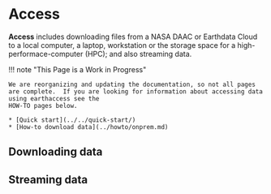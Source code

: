 # Access

**Access** includes downloading files from a NASA DAAC or Earthdata Cloud to a local computer, a laptop, workstation or the storage space for a high-performace-computer (HPC); and also streaming data.

!!! note "This Page is a Work in Progress"

    We are reorganizing and updating the documentation, so not all pages are complete.  If you are looking for information about accessing data using earthaccess see the
    HOW-TO pages below.

    * [Quick start](../../quick-start/)
    * [How-to download data](../howto/onprem.md)

## Downloading data


## Streaming data

